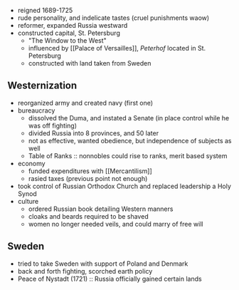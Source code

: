- reigned 1689-1725
- rude personality, and indelicate tastes (cruel punishments waow)
- reformer, expanded Russia westward
- constructed capital, St. Petersburg
	- "The Window to the West"
	- influenced by [[Palace of Versailles]], *Peterhof* located in St. Petersburg
	- constructed with land taken from Sweden

## Westernization
- reorganized army and created navy (first one)
- bureaucracy
	- dissolved the Duma, and instated a Senate (in place control while he was off fighting)
	- divided Russia into 8 provinces, and 50 later
	- not as effective, wanted obedience, but independence of subjects as well
	- Table of Ranks :: nonnobles could rise to ranks, merit based system
- economy
	- funded expenditures with [[Mercantilism]]
	- rasied taxes (previous point not enough)
- took control of Russian Orthodox Church and replaced leadership a Holy Synod
- culture
	- ordered Russian book detailing Western manners
	- cloaks and beards required to be shaved
	- women no longer needed veils, and could marry of free will
## Sweden
- tried to take Sweden with support of Poland and Denmark
- back and forth fighting, scorched earth policy
- Peace of Nystadt (1721) :: Russia officially gained certain lands